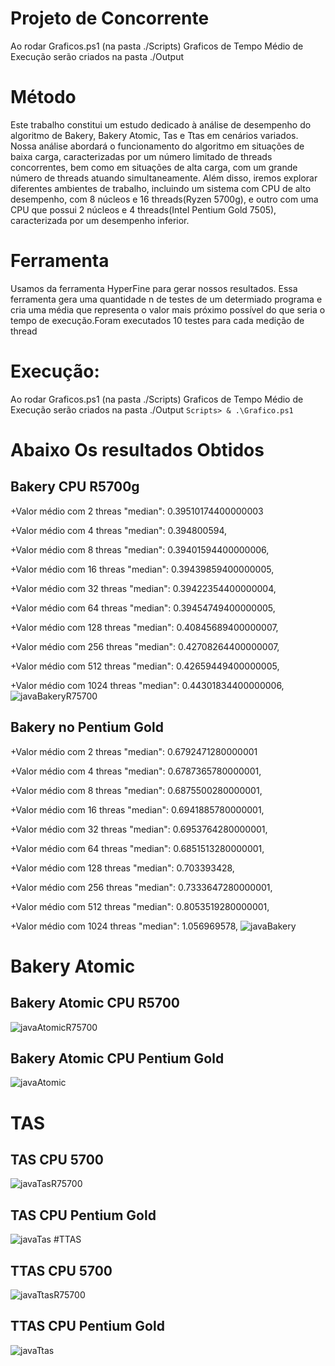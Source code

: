 # Projeto de Concorrente


Ao rodar Graficos.ps1 (na pasta ./Scripts) Graficos de Tempo Médio de Execução serão criados na pasta ./Output

# Método
Este trabalho constitui um estudo dedicado à análise de desempenho do algoritmo de Bakery, Bakery Atomic, Tas e Ttas em cenários variados. Nossa análise abordará o funcionamento do algoritmo em situações de baixa carga, caracterizadas por um número limitado de threads concorrentes, bem como em situações de alta carga, com um grande número de threads atuando simultaneamente. Além disso, iremos explorar diferentes ambientes de trabalho, incluindo um sistema com CPU de alto desempenho, com 8 núcleos e 16 threads(Ryzen 5700g), e outro com uma CPU que possui 2 núcleos e 4 threads(Intel Pentium Gold 7505), caracterizada por um desempenho inferior.

# Ferramenta
Usamos da ferramenta HyperFine para gerar nossos resultados. Essa ferramenta gera uma quantidade n de testes de um determiado programa e cria uma média que representa o valor mais próximo possível do que seria o tempo de execução.Foram executados 10 testes para cada medição de thread

# Execução:
Ao rodar Graficos.ps1 (na pasta ./Scripts) Graficos de Tempo Médio de Execução serão criados na pasta ./Output
``` Scripts> & .\Grafico.ps1 ```


# Abaixo Os resultados Obtidos 


## Bakery CPU R5700g
+Valor médio com 2 threas
"median": 0.39510174400000003
       
+Valor médio com 4 threas
"median": 0.394800594,
       
+Valor médio com 8 threas
"median": 0.39401594400000006,
        
+Valor médio com 16 threas
"median": 0.39439859400000005,
        
+Valor médio com 32 threas
"median": 0.39422354400000004,
         
+Valor médio com 64 threas
"median": 0.39454749400000005,
         
+Valor médio com 128 threas
"median": 0.40845689400000007,
         
+Valor médio com 256 threas
"median": 0.42708264400000007,
         
+Valor médio com 512 threas
"median": 0.42659449400000005,
         
+Valor médio com 1024 threas
"median": 0.44301834400000006,
![javaBakeryR75700](https://github.com/Henrique-Rmc/projConcorrente/assets/49095666/d7da4caa-d750-4fc5-acb7-398dc8b07d7f)

## Bakery no Pentium Gold
+Valor médio com 2 threas
"median": 0.6792471280000001
       
+Valor médio com 4 threas
"median": 0.6787365780000001,
       
+Valor médio com 8 threas
"median": 0.6875500280000001,
        
+Valor médio com 16 threas
"median": 0.6941885780000001,
        
+Valor médio com 32 threas
"median": 0.6953764280000001,
         
+Valor médio com 64 threas
"median": 0.6851513280000001,
         
+Valor médio com 128 threas
"median": 0.703393428,
         
+Valor médio com 256 threas
"median": 0.7333647280000001,
         
+Valor médio com 512 threas
"median": 0.8053519280000001,
         
+Valor médio com 1024 threas
"median": 1.056969578,
![javaBakery](https://github.com/Henrique-Rmc/projConcorrente/assets/49095666/ab3a6929-a8c9-4c2d-ad88-0502eb4e04b8)

# Bakery Atomic
## Bakery Atomic CPU R5700
![javaAtomicR75700](https://github.com/Henrique-Rmc/projConcorrente/assets/49095666/be4e20a2-01b8-4b16-a74f-2ff6694d8836)

## Bakery Atomic CPU Pentium Gold
![javaAtomic](https://github.com/Henrique-Rmc/projConcorrente/assets/49095666/72d9b723-b375-44f7-b178-3d2336e23798)
# TAS
## TAS CPU 5700
![javaTasR75700](https://github.com/Henrique-Rmc/projConcorrente/assets/49095666/ffec94bb-d65d-4720-8622-bd30bca16c00)

## TAS CPU Pentium Gold
![javaTas](https://github.com/Henrique-Rmc/projConcorrente/assets/49095666/099fa78b-5b94-40a1-a1b1-d8d5cbf8d451)
#TTAS
## TTAS CPU 5700
![javaTtasR75700](https://github.com/Henrique-Rmc/projConcorrente/assets/49095666/33955d81-d4dc-4626-8550-055f34e56d2f)

## TTAS CPU Pentium Gold
![javaTtas](https://github.com/Henrique-Rmc/projConcorrente/assets/49095666/ffc94fcf-a367-4aaf-9a63-9575139e05c3)
